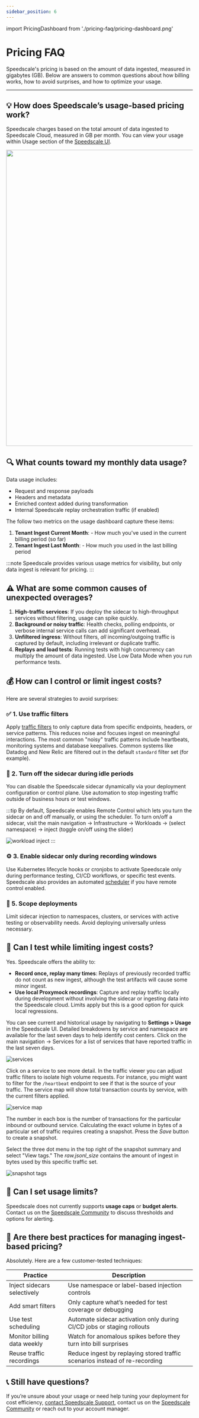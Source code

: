 ```yaml
---
sidebar_position: 6
---
```


import PricingDashboard from './pricing-faq/pricing-dashboard.png'

# Pricing FAQ

Speedscale's pricing is based on the amount of data ingested, measured in gigabytes (GB). Below are answers to common questions about how billing works, how to avoid surprises, and how to optimize your usage.

---

## 💡 How does Speedscale’s usage-based pricing work?

Speedscale charges based on the total amount of data ingested to Speedscale Cloud, measured in GB per month. You can view your usage within Usage section of the [Speedscale UI](https://app.speedscale.com/tenant#tenant-tab-usage).

<img src={PricingDashboard} width="800"/>

## 🔍 What counts toward my monthly data usage?

Data usage includes:

- Request and response payloads  
- Headers and metadata  
- Enriched context added during transformation  
- Internal Speedscale replay orchestration traffic (if enabled)  

The follow two metrics on the usage dashboard capture these items:

1. **Tenant Ingest Current Month**: - How much you've used in the current billing period (so far)
1. **Tenant Ingest Last Month**: - How much you used in the last billing period

:::note
Speedscale provides various usage metrics for visibility, but only data ingest is relevant for pricing.
:::


## ⚠️ What are some common causes of unexpected overages?

1. **High-traffic services**: If you deploy the sidecar to high-throughput services without filtering, usage can spike quickly.  
1. **Background or noisy traffic**: Health checks, polling endpoints, or verbose internal service calls can add significant overhead.  
1. **Unfiltered ingress**: Without filters, *all* incoming/outgoing traffic is captured by default, including irrelevant or duplicate traffic.  
1. **Replays and load tests**: Running tests with high concurrency can multiply the amount of data ingested. Use Low Data Mode when you run performance tests.


## 💰 How can I control or limit ingest costs?

Here are several strategies to avoid surprises:

### ✅ 1. Use traffic filters
Apply [traffic filters](/guides/creating-filters) to only capture data from specific endpoints, headers, or service patterns. This reduces noise and focuses ingest on meaningful interactions. The most common "noisy" traffic patterns include heartbeats, monitoring systems and database keepalives. Common systems like Datadog and New Relic are filtered out in the default `standard` filter set (for example).

### 🛑 2. Turn off the sidecar during idle periods
You can disable the Speedscale sidecar dynamically via your deployment configuration or control plane. Use automation to stop ingesting traffic outside of business hours or test windows.

:::tip
By default, Speedscale enables Remote Control which lets you turn the sidecar on and off manually, or using the scheduler. To turn on/off a sidecar, visit the main navigation -> Infrastructure -> Workloads -> (select namespace) -> inject (toggle on/off using the slider)

![workload inject](./pricing-faq/workload-inject.png)
:::

### ⚙️ 3. Enable sidecar only during recording windows
Use Kubernetes lifecycle hooks or cronjobs to activate Speedscale only during performance testing, CI/CD workflows, or specific test events. Speedscale also provides an automated [scheduler](https://app.speedscale.com/schedules) if you have remote control enabled.

### 🎯 5. Scope deployments
Limit sidecar injection to namespaces, clusters, or services with active testing or observability needs. Avoid deploying universally unless necessary.

## 🧪 Can I test while limiting ingest costs?

Yes. Speedscale offers the ability to:

- **Record once, replay many times**: Replays of previously recorded traffic do not count as new ingest, although the test artifacts will cause some minor ingest.
- **Use local Proxymock recordings**: Capture and replay traffic locally during development without involving the sidecar or ingesting data into the Speedscale cloud. Limits apply but this is a good option for quick local regressions.


You can see current and historical usage by navigating to **Settings > Usage** in the Speedscale UI. Detailed breakdowns by service and namespace are available for the last seven days to help identify cost centers. Click on the main navigation -> Services for a list of services that have reported traffic in the last seven days.

![services](./pricing-faq/services.png)

Click on a service to see more detail.  In the traffic viewer you can adjust traffic filters to isolate high volume requests. For instance, you might want to filter for the `/heartbeat` endpoint to see if that is the source of your traffic. The service map will show total transaction counts by service, with the current filters applied.

![service map](./pricing-faq/service-map.png)

The number in each box is the number of transactions for the particular inbound or outbound service. Calculating the exact volume in bytes of a particular set of traffic requires creating a snapshot. Press the *Save* button to create a snapshot. 

Select the three dot menu in the top right of the snapshot summary and select "View tags." The *raw.jsonl_size* contains the amount of ingest in bytes used by this specific traffic set.

![snapshot tags](./pricing-faq/snapshot-tags.png)


## 🚨 Can I set usage limits?

Speedscale does not currently supports **usage caps** or **budget alerts**. Contact us on the [Speedscale Community](https://slack.speedscale.com) to discuss thresholds and options for alerting.

## 🧠 Are there best practices for managing ingest-based pricing?

Absolutely. Here are a few customer-tested techniques:

| Practice                     | Description                                                                  |
|-----------------------------|------------------------------------------------------------------------------|
| Inject sidecars selectively | Use namespace or label-based injection controls                              |
| Add smart filters           | Only capture what’s needed for test coverage or debugging                    |
| Use test scheduling         | Automate sidecar activation only during CI/CD jobs or staging rollouts       |
| Monitor billing data weekly | Watch for anomalous spikes before they turn into bill surprises              |
| Reuse traffic recordings    | Reduce ingest by replaying stored traffic scenarios instead of re-recording  |

## 📞 Still have questions?

If you’re unsure about your usage or need help tuning your deployment for cost efficiency, [contact Speedscale Support](mailto:support@speedscale.com), contact us on the [Speedscale Community](https://slack.speedscale.com) or reach out to your account manager.